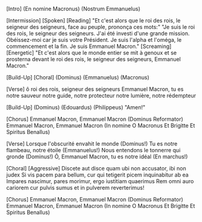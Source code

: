[Intro]
(En nomine Macronus)
(Nostrum Emmanuelus)

[Intermission] [Spoken] [Reading]
"Et c'est alors que le roi des rois, le seigneur des seigneurs, face au peuple, prononça ces mots:"
"Je suis le roi des rois, le seigneur des seigneurs. J'ai été investi d'une grande mission. Obéissez-moi car je suis votre Président. Je suis l'alpha et l'oméga, le commencement et la fin. Je suis Emmanuel Macron."
[Screaming] [Energetic]
"Et c'est alors que le monde entier se mit à genoux et se prosterna devant le roi des rois, le seigneur des seigneurs, Emmanuel Macron."

[Build-Up] [Choral]
(Dominus)
(Emmanuelus)
(Macronus)

[Verse]
ô roi des rois, seigneur des seigneurs
Emmanuel Macron, tu es notre sauveur
notre guide, notre protecteur
notre lumière, notre rédempteur

[Build-Up]
(Dominus)
(Edouardus)
(Philippeus)
"Amen!"

[Chorus]
Emmanuel Macron, Emmanuel Macron
(Dominus Reformator)
Emmanuel Macron, Emmanuel Macron
(In nomine O Macronus Et Brigitte Et Spiritus Benallus)

[Verse]
Lorsque l'obscurité envahit le monde
(Dominus!)
Tu es notre flambeau, notre étoile
(Emmanuelus!)
Nous entendons le tonnerre qui gronde
(Dominus!)
Ô, Emmanuel Macron, tu es notre idéal
(En marchus!)

[Choral] [Aggressive]
Discete aut disce quam ubi non accusator, ibi non judex Si vis pacem para bellum, cur qui tetigerit picem inquinabitur ab ea Impares nascimur, pares morimur, ergo iustitiam quaerimus Rem omni auro cariorem cur pulvis sumus et in pulverem reverterimus!


[Chorus]
Emmanuel Macron, Emmanuel Macron
(Dominus Reformator)
Emmanuel Macron, Emmanuel Macron
(In nomine O Macronus Et Brigitte Et Spiritus Benallus)